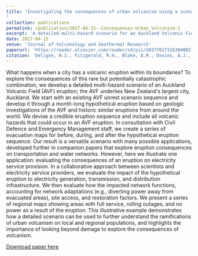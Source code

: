 ```yaml
---
title: "Investigating the consequences of urban volcanism using a scenario approach I: Development and application of a hypothetical eruption in the Auckland Volcanic Field, New Zealand
"
collection: publications
permalink: /publication/2017-04-15--Consequences-Urban_Volcanism-1
excerpt: 'A detailed multi-hazard scenario for an Auckland Volcanic Field eruption.'
date: 2017-04-15
venue: 'Journal of Volcanology and Geothermal Research'
paperurl: 'https://reader.elsevier.com/reader/sd/pii/S0377027316304085?token=C95E25C4D6F971D04A8EABAE1E96ECDA8D291ECAE1CD04269440DE0469EABF75C8A436633BC99DAE2CB23ABABA2EB642'
citation: 'Deligne, N.I., Fitzgerald, R.H., Blake, D.M., Davies, A.J., Hayes, J.L., Stewart, C., Wilson, G., Wilson, T.M., Castelino, R., Kennedy, B.M., Muspratt, S., Woods, R. (2017). &quot;Investigating the consequences of urban volcanism using a scenario approach I: Development and application of a hypothetical eruption in the Auckland Volcanic Field, New Zealand.&quot; <i>Journal of Volcanology and Geothermal Research</i>. 336:192-208.'
---
```

What happens when a city has a volcanic eruption within its boundaries? To explore the consequences of this rare but potentially catastrophic combination, we develop a detailed multi-hazard scenario of an Auckland Volcanic Field (AVF) eruption; the AVF underlies New Zealand's largest city, Auckland. We start with an existing AVF unrest scenario sequence and develop it through a month-long hypothetical eruption based on geologic investigations of the AVF and historic similar eruptions from around the world. We devise a credible eruption sequence and include all volcanic hazards that could occur in an AVF eruption. In consultation with Civil Defence and Emergency Management staff, we create a series of evacuation maps for before, during, and after the hypothetical eruption sequence. Our result is a versatile scenario with many possible applications, developed further in companion papers that explore eruption consequences on transportation and water networks. However, here we illustrate one application: evaluating the consequences of an eruption on electricity service provision. In a collaborative approach between scientists and electricity service providers, we evaluate the impact of the hypothetical eruption to electricity generation, transmission, and distribution infrastructure. We then evaluate how the impacted network functions, accounting for network adaptations (e.g., diverting power away from evacuated areas), site access, and restoration factors. We present a series of regional maps showing areas with full service, rolling outages, and no power as a result of the eruption. This illustrative example demonstrates how a detailed scenario can be used to further understand the ramifications of urban volcanism on local and regional populations, and highlights the importance of looking beyond damage to explore the consequences of volcanism.

[Download paper here](https://doi.org/10.1016/j.jvolgeores.2017.02.023)


